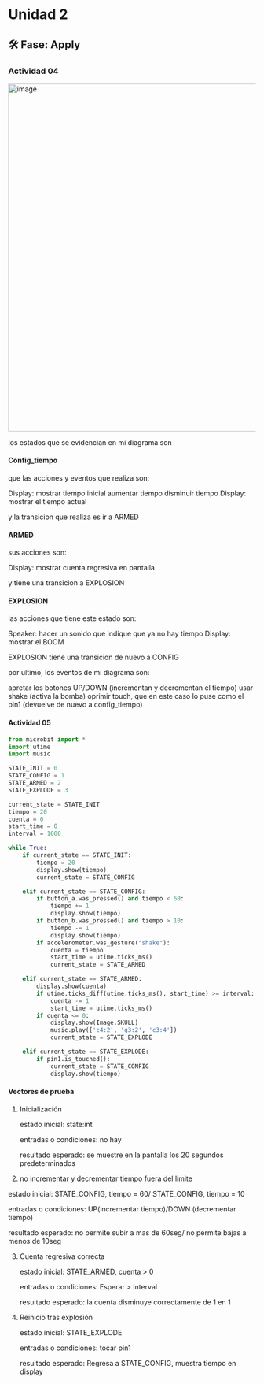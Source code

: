 # Unidad 2


## 🛠 Fase: Apply


### Actividad 04

<img width="540" height="706" alt="image" src="https://github.com/user-attachments/assets/ce92ef2d-7622-4b36-9f11-9bbe391a062a" />


los estados que se evidencian en mi diagrama son

#### Config_tiempo

que las acciones y eventos que realiza son:

Display: mostrar tiempo inicial
aumentar tiempo disminuir tiempo
Display: mostrar el tiempo actual


y la transicion que realiza es ir a ARMED 

#### ARMED

sus acciones son:

Display: mostrar cuenta regresiva en pantalla

y tiene una transicion a EXPLOSION 

#### EXPLOSION 

las acciones que tiene este estado son:

Speaker: hacer un sonido que indique que ya no hay tiempo
Display: mostrar el BOOM 

EXPLOSION tiene una transicion de nuevo a CONFIG

por ultimo, los eventos de mi diagrama son:

apretar los botones UP/DOWN (incrementan y decrementan el tiempo)
usar shake (activa la bomba)
oprimir touch, que en este caso lo puse como el pin1 (devuelve de nuevo a config_tiempo)


#### Actividad 05

```python
from microbit import *
import utime
import music

STATE_INIT = 0
STATE_CONFIG = 1
STATE_ARMED = 2
STATE_EXPLODE = 3

current_state = STATE_INIT
tiempo = 20
cuenta = 0
start_time = 0
interval = 1000

while True:
    if current_state == STATE_INIT:
        tiempo = 20
        display.show(tiempo)
        current_state = STATE_CONFIG

    elif current_state == STATE_CONFIG:
        if button_a.was_pressed() and tiempo < 60:
            tiempo += 1
            display.show(tiempo)
        if button_b.was_pressed() and tiempo > 10:
            tiempo -= 1
            display.show(tiempo)
        if accelerometer.was_gesture("shake"):
            cuenta = tiempo
            start_time = utime.ticks_ms()
            current_state = STATE_ARMED

    elif current_state == STATE_ARMED:
        display.show(cuenta)
        if utime.ticks_diff(utime.ticks_ms(), start_time) >= interval:
            cuenta -= 1
            start_time = utime.ticks_ms()
        if cuenta <= 0:
            display.show(Image.SKULL)
            music.play(['c4:2', 'g3:2', 'c3:4'])  
            current_state = STATE_EXPLODE

    elif current_state == STATE_EXPLODE:
        if pin1.is_touched():  
            current_state = STATE_CONFIG
            display.show(tiempo)
```
#### Vectores de prueba

1. Inicialización

   estado inicial: state:int

   entradas o condiciones: no hay

   resultado esperado: se muestre en la pantalla los 20 segundos predeterminados

2.  no incrementar y decrementar tiempo fuera del limite

   estado inicial: STATE_CONFIG, tiempo = 60/ STATE_CONFIG, tiempo = 10

   entradas o condiciones: UP(incrementar tiempo)/DOWN (decrementar tiempo)

   resultado esperado: no permite subir a mas de 60seg/ no permite bajas a menos de 10seg

  3. Cuenta regresiva correcta

     estado inicial: STATE_ARMED, cuenta > 0

     entradas o condiciones: Esperar > interval

     resultado esperado: la cuenta disminuye correctamente de 1 en 1

   4. Reinicio tras explosión

      estado inicial: STATE_EXPLODE

      entradas o condiciones: tocar pin1

      resultado esperado: Regresa a STATE_CONFIG, muestra tiempo en display



